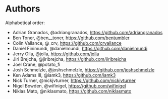 # Authors

Alphabetical order:

* Adrian Granados, @adriangranados, <https://github.com/adriangranados>
* Ben Toner, @ben__toner, <https://github.com/bentumbler>
* Colin Vallance, @_crv, <https://github.com/crvallance>
* Daniel Finimundi, @danielmundi, <https://github.com/danielmundi>
* Jerry Olla, @jolla, <https://github.com/jolla>
* Jiri Brejcha, @jiribrejcha, <https://github.com/jiribrejcha>
* Joel Crane, @potato_fi
* Josh Schmelzle, @joshschmelzle, <https://github.com/joshschmelzle>
* Ken Adams III, @iamk3, <https://github.com/iamk3>
* Nick Turner, @nickjvturner, <https://github.com/nickjvturner>
* Nigel Bowden, @wifinigel, <https://github.com/wifinigel>
* Niklas Mato, @niklasmato, <https://github.com/niklasmato>
